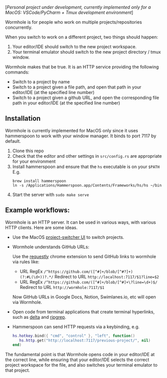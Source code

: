 [_Personal project under development, currently implemented only for a MacOS: VSCode/PyCharm + Tmux development environment_]

Wormhole is for people who work on multiple projects/repositories concurrently.

When you switch to work on a different project, two things should happen:

1. Your editor/IDE should switch to the new project workspace.
2. Your terminal emulator should switch to the new project directory / tmux window.

Wormhole makes that be true.
It is an HTTP service providing the following commands:

- Switch to a project by name
- Switch to a project given a file path, and open that path in your editor/IDE (at the specified line number)
- Switch to a project given a github URL, and open the corresponding file path in your editor/IDE (at the specified line number)

## Installation

Wormhole is currently implemented for MacOS only since it uses hammerspoon to work with your window manager. It binds to port 7117 by default.

1. Clone this repo
2. Check that the editor and other settings in `src/config.rs` are appropriate for your environment
3. Install hammerspoon and ensure that the `hs` executable is on your `$PATH`
   E.g.
   ```
   brew install hammerspoon
   ln -s /Applications/Hammerspoon.app/Contents/Frameworks/hs/hs ~/bin
   ```
4. Start the server with `sudo make serve`

## Example workflows:

Wormhole is an HTTP server.
It can be used in various ways, with various HTTP clients.
Here are some ideas.

- Use the MacOS [project-switcher UI](https://github.com/dandavison/wormhole-gui) to switch projects.

- Wormhole understands GitHub URLs:

  Use the [requestly](https://chrome.google.com/webstore/detail/requestly-open-source-htt/mdnleldcmiljblolnjhpnblkcekpdkpa) chrome extension to send GitHub links to wormhole via rules like:<br>

  - URL RegEx `/^https://github.com/([^#]+/blob/[^#?]+)(?:#L(\d+))?.*/` Redirect to URL `http://localhost:7117/$1?line=$2`
  - URL RegEx `/^https://github.com/([^#]+/blob/[^#]+\?line=\d+)$/` Redirect to URL `http://wormhole:7117/$1`

  Now GitHub URLs in Google Docs, Notion, Swimlanes.io, etc will open via Wormhole.

- Open code from terminal applications that create terminal hyperlinks, such as [delta](https://dandavison.github.io/delta/grep.html?highlight=hyperlinks#grep) and [ripgrep](https://github.com/BurntSushi/ripgrep/discussions/2611).

- Hammerspoon can send HTTP requests via a keybinding, e.g.
  ```lua
  hs.hotkey.bind({ "cmd", "control" }, "left", function()
     hs.http.get("http://localhost:7117/previous-project/", nil)
  end)
  ```

The fundamental point is that Wormhole opens code in your editor/IDE at the correct line, while ensuring that your editor/IDE selects the correct project workspace for the file, and also switches your terminal emulator to that project.
